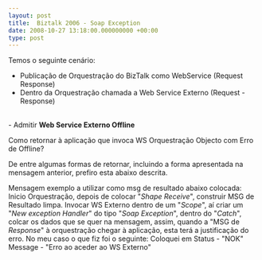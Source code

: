 ```yaml
---
layout: post
title:  Biztalk 2006 - Soap Exception
date: 2008-10-27 13:18:00.000000000 +00:00
type: post
---
```


Temos o seguinte cenário:
- Publicação de Orquestração do BizTalk como WebService (Request Response)
- Dentro da Orquestração chamada a Web Service Externo (Request - Response)
<br />
- Admitir <strong>Web Service Externo Offline</strong>

Como retornar à aplicação que invoca WS Orquestração Objecto com Erro de Offline?

De entre algumas formas de retornar, incluindo a forma apresentada na mensagem anterior, prefiro esta abaixo descrita.

Mensagem exemplo a utilizar como msg de resultado abaixo colocada:
Inicio Orquestração, depois de colocar "<em>Shape Receive</em>", construir MSG de Resultado limpa.
Invocar WS Externo dentro de um "<em>Scope</em>", aí criar um "<em>New exception Handler</em>" do tipo "<em>Soap Exception</em>", dentro do "<em>Catch</em>", colcar os dados que se quer na mensagem, assim, quando a "MSG de <em>Response</em>" à orquestração chegar à aplicação, esta terá a justificação do erro. No meu caso o que fiz foi o seguinte:
Coloquei em Status - "NOK"<br />Message - "Erro ao aceder ao WS Externo"
